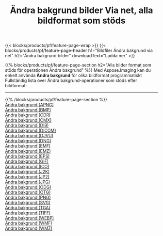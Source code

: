 ﻿---
title: Ändra bakgrund bilder Via net, alla bildformat som stöds 
weight: 3920
url: /sv/net/change-background 
lang: sv
langdirlevel: 2
locales: zh-hans,ja,it,ru,de,es,fr,nl,id,lt,pl,pt,vi,tr,ko,zh-hant,ar,hi,th,sv,cs,uk,he
description: Med Aspose.Imaging kan du enkelt Ändra bakgrund bilder via net
---

{{< blocks/products/pf/feature-page-wrap >}}
{{< blocks/products/pf/feature-page-header h1="Bildfiler Ändra bakgrund via net" h2="Ändra bakgrund bilder" downloadText="Ladda ner" >}}


{{% blocks/products/pf/feature-page-section  h2="Alla bilder format som stöds för operationen Ändra bakgrund" %}}
Med Aspose.Imaging kan du enkelt använda **Ändra bakgrund** för olika bildformat programmatiskt
<br/>
Fullständig lista över Ändra bakgrund-operationer som stöds efter bildformat:
<hr/>
{{% /blocks/products/pf/feature-page-section %}}
<div class="container-fluid productfamilypage bg-gray">
    <div class="convertypes bg-gray agp-content section">
        <div class="container">
		<div class="row other-converters">
		    <div class='col-md-2 other-converter remove-lp remove-rp'><a href="/imaging/sv/net/change-background/apng" >Ändra bakgrund (APNG)</a></div><div class='col-md-2 other-converter remove-lp remove-rp'><a href="/imaging/sv/net/change-background/bmp" >Ändra bakgrund (BMP)</a></div><div class='col-md-2 other-converter remove-lp remove-rp'><a href="/imaging/sv/net/change-background/cdr" >Ändra bakgrund (CDR)</a></div><div class='col-md-2 other-converter remove-lp remove-rp'><a href="/imaging/sv/net/change-background/cmx" >Ändra bakgrund (CMX)</a></div><div class='col-md-2 other-converter remove-lp remove-rp'><a href="/imaging/sv/net/change-background/dib" >Ändra bakgrund (DIB)</a></div><div class='col-md-2 other-converter remove-lp remove-rp'><a href="/imaging/sv/net/change-background/dicom" >Ändra bakgrund (DICOM)</a></div><div class='col-md-2 other-converter remove-lp remove-rp'><a href="/imaging/sv/net/change-background/djvu" >Ändra bakgrund (DJVU)</a></div><div class='col-md-2 other-converter remove-lp remove-rp'><a href="/imaging/sv/net/change-background/dng" >Ändra bakgrund (DNG)</a></div><div class='col-md-2 other-converter remove-lp remove-rp'><a href="/imaging/sv/net/change-background/emf" >Ändra bakgrund (EMF)</a></div><div class='col-md-2 other-converter remove-lp remove-rp'><a href="/imaging/sv/net/change-background/emz" >Ändra bakgrund (EMZ)</a></div><div class='col-md-2 other-converter remove-lp remove-rp'><a href="/imaging/sv/net/change-background/eps" >Ändra bakgrund (EPS)</a></div><div class='col-md-2 other-converter remove-lp remove-rp'><a href="/imaging/sv/net/change-background/gif" >Ändra bakgrund (GIF)</a></div><div class='col-md-2 other-converter remove-lp remove-rp'><a href="/imaging/sv/net/change-background/ico" >Ändra bakgrund (ICO)</a></div><div class='col-md-2 other-converter remove-lp remove-rp'><a href="/imaging/sv/net/change-background/j2k" >Ändra bakgrund (J2K)</a></div><div class='col-md-2 other-converter remove-lp remove-rp'><a href="/imaging/sv/net/change-background/jp2" >Ändra bakgrund (JP2)</a></div><div class='col-md-2 other-converter remove-lp remove-rp'><a href="/imaging/sv/net/change-background/jpg" >Ändra bakgrund (JPG)</a></div><div class='col-md-2 other-converter remove-lp remove-rp'><a href="/imaging/sv/net/change-background/odg" >Ändra bakgrund (ODG)</a></div><div class='col-md-2 other-converter remove-lp remove-rp'><a href="/imaging/sv/net/change-background/otg" >Ändra bakgrund (OTG)</a></div><div class='col-md-2 other-converter remove-lp remove-rp'><a href="/imaging/sv/net/change-background/png" >Ändra bakgrund (PNG)</a></div><div class='col-md-2 other-converter remove-lp remove-rp'><a href="/imaging/sv/net/change-background/svg" >Ändra bakgrund (SVG)</a></div><div class='col-md-2 other-converter remove-lp remove-rp'><a href="/imaging/sv/net/change-background/tga" >Ändra bakgrund (TGA)</a></div><div class='col-md-2 other-converter remove-lp remove-rp'><a href="/imaging/sv/net/change-background/tiff" >Ändra bakgrund (TIFF)</a></div><div class='col-md-2 other-converter remove-lp remove-rp'><a href="/imaging/sv/net/change-background/webp" >Ändra bakgrund (WEBP)</a></div><div class='col-md-2 other-converter remove-lp remove-rp'><a href="/imaging/sv/net/change-background/wmf" >Ändra bakgrund (WMF)</a></div><div class='col-md-2 other-converter remove-lp remove-rp'><a href="/imaging/sv/net/change-background/wmz" >Ändra bakgrund (WMZ)</a></div>
                </div>
        </div>
    </div>
</div>
<br/>
